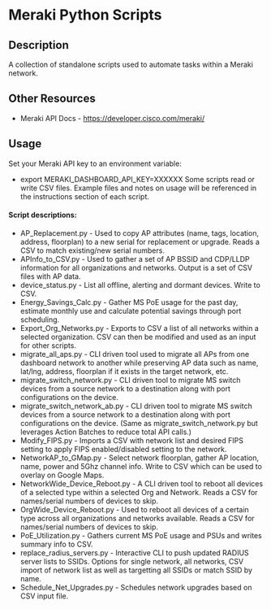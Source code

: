 # Meraki Python Scripts

## Description
A collection of standalone scripts used to automate tasks within a Meraki network.

## Other Resources
- Meraki API Docs - https://developer.cisco.com/meraki/

## Usage
Set your Meraki API key to an environment variable:
- export MERAKI_DASHBOARD_API_KEY=XXXXXX
Some scripts read or write CSV files. Example files and notes on usage will be referenced in the instructions section of each script.

#### Script descriptions:
- AP_Replacement.py - Used to copy AP attributes (name, tags, location, address, floorplan) to a new serial for replacement or upgrade. Reads a CSV to match existing/new serial numbers.
- APInfo_to_CSV.py - Used to gather a set of AP BSSID and CDP/LLDP information for all organizations and networks. Output is a set of CSV files with AP data.
- device_status.py - List all offline, alerting and dormant devices. Write to CSV.
- Energy_Savings_Calc.py - Gather MS PoE usage for the past day, estimate monthly use and calculate potential savings through port scheduling.
- Export_Org_Networks.py - Exports to CSV a list of all networks within a selected organization. CSV can then be modified and used as an input for other scripts.
- migrate_all_aps.py - CLI driven tool used to migrate all APs from one dashboard network to another while preserving AP data such as name, lat/lng, address, floorplan if it exists in the target network, etc.
- migrate_switch_network.py - CLI driven tool to migrate MS switch devices from a source network to a destination along with port configurations on the device.
- migrate_switch_network_ab.py - CLI driven tool to migrate MS switch devices from a source network to a destination along with port configurations on the device. (Same as migrate_switch_network.py but leverages Action Batches to reduce total API calls.)
- Modify_FIPS.py - Imports a CSV with network list and desired FIPS setting to apply FIPS enabled/disabled setting to the network.
- NetworkAP_to_GMap.py - Select network floorplan, gather AP location, name, power and 5Ghz channel info. Write to CSV which can be used to overlay on Google Maps.
- NetworkWide_Device_Reboot.py - A CLI driven tool to reboot all devices of a selected type within a selected Org and Network. Reads a CSV for names/serial numbers of devices to skip.
- OrgWide_Device_Reboot.py - Used to reboot all devices of a certain type across all organizations and networks available. Reads a CSV for names/serial numbers of devices to skip.
- PoE_Utilization.py - Gathers current MS PoE usage and PSUs and writes summary info to CSV.
- replace_radius_servers.py - Interactive CLI to push updated RADIUS server lists to SSIDs. Options for single network, all networks, CSV import of network list as well as targetting all SSIDs or match SSID by name.
- Schedule_Net_Upgrades.py - Schedules network upgrades based on CSV input file.